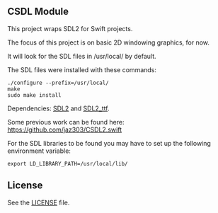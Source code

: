 CSDL Module
----------

This project wraps SDL2 for Swift projects.

The focus of this project is on basic 2D windowing graphics, for now.

It will look for the SDL files in /usr/local/ by default.

The SDL files were installed with these commands:

    ./configure --prefix=/usr/local/
    make
    sudo make install

Dependencies: [SDL2](https://www.libsdl.org/download-2.0.php) and
[SDL2_ttf](https://www.libsdl.org/projects/SDL_ttf/).

Some previous work can be found here: https://github.com/jaz303/CSDL2.swift

For the SDL libraries to be found you may have to set up the following
environment variable:

    export LD_LIBRARY_PATH=/usr/local/lib/

License
-------

See the [LICENSE](LICENSE.txt) file.
